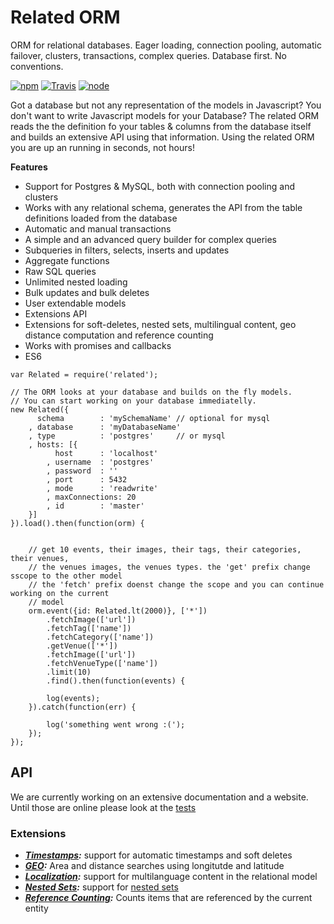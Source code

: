 # Related ORM

ORM for relational databases. Eager loading, connection pooling, automatic failover, clusters, transactions, complex queries. Database first. No conventions.


[![npm](https://img.shields.io/npm/dm/related.svg?style=flat-square)](https://www.npmjs.com/package/related)
[![Travis](https://img.shields.io/travis/eventEmitter/related.svg?style=flat-square)](https://travis-ci.org/eventEmitter/related)
[![node](https://img.shields.io/node/v/related.svg?style=flat-square)](https://nodejs.org/)


Got a database but not any representation of the models in Javascript? You don't want to write Javascript models for your Database? The related ORM reads the the definition fo your tables & columns from the database itself and builds an extensive API using that information. Using the related ORM you are up an running in seconds, not hours!


**Features**
- Support for Postgres & MySQL, both with connection pooling and clusters
- Works with any relational schema, generates the API from the table definitions loaded from the database
- Automatic and manual transactions
- A simple and an advanced query builder for complex queries
- Subqueries in filters, selects, inserts and updates
- Aggregate functions
- Raw SQL queries
- Unlimited nested loading
- Bulk updates and bulk deletes
- User extendable models
- Extensions API
- Extensions for soft-deletes, nested sets, multilingual content, geo distance computation and reference counting
- Works with promises and callbacks
- ES6


````
var Related = require('related');

// The ORM looks at your database and builds on the fly models. 
// You can start working on your database immediatelly. 
new Related({
      schema        : 'mySchemaName' // optional for mysql
    , database      : 'myDatabaseName'
    , type          : 'postgres'     // or mysql
    , hosts: [{
          host      : 'localhost'
        , username  : 'postgres'
        , password  : ''
        , port      : 5432
        , mode      : 'readwrite'
        , maxConnections: 20
        , id        : 'master'
    }]    
}).load().then(function(orm) {


    // get 10 events, their images, their tags, their categories, their venues,
    // the venues images, the venues types. the 'get' prefix change sscope to the other model
    // the 'fetch' prefix doenst change the scope and you can continue working on the current
    // model
    orm.event({id: Related.lt(2000)}, ['*'])
        .fetchImage(['url'])
        .fetchTag(['name'])
        .fetchCategory(['name'])
        .getVenue(['*'])
        .fetchImage(['url'])
        .fetchVenueType(['name'])
        .limit(10)
        .find().then(function(events) {

        log(events);
    }).catch(function(err) {

        log('something went wrong :(');
    });
});
````


## API

We are currently working on an extensive documentation and a website. Until those are online please look at the [tests](https://github.com/eventEmitter/related/blob/master/test/orm.js) 


### Extensions

- ***[Timestamps](https://www.npmjs.com/package/related-timestamps):*** support for automatic timestamps and soft deletes 
- ***[GEO](https://www.npmjs.com/package/related-geo):*** Area and distance searches using longitutde and latitude
- ***[Localization](https://www.npmjs.com/package/related-localization):*** support for multilanguage content in the relational model
- ***[Nested Sets](https://www.npmjs.com/package/related-nested-set):*** support for [nested sets](https://en.wikipedia.org/wiki/Nested_set_model) 
- ***[Reference Counting](https://www.npmjs.com/package/related-reference-counter):*** Counts items that are referenced by the current entity